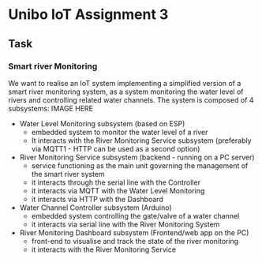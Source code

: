 # Unibo IoT Assignment 3
## Task
### Smart river Monitoring
We want to realise an IoT system implementing a simplified version of a smart river monitoring system, as a system monitoring the water level of rivers and controlling related water channels. The system is composed of 4 subsystems:
IMAGE HERE

- Water Level Monitoring subsystem (based on ESP)
  - embedded system to monitor the water level of a river
  - It interacts with the River Monitoring Service subsystem (preferably via MQTT1 - HTTP can be used as a second option)
- River Monitoring Service subsystem  (backend - running on a PC server)
  - service functioning as the main unit governing the management of the smart river system 
  - it interacts through the serial line with the Controller 
  - it interacts via MQTT with the Water Level Monitoring
  - it interacts via HTTP with the Dashboard
- Water Channel Controller subsystem (Arduino)
  - embedded system controlling the gate/valve of a water channel 
  - it interacts via serial line with the River Monitoring System 
- River Monitoring Dashboard subsystem (Frontend/web app on the PC)
  - front-end to visualise and track the state of the river monitoring
  - it interacts with the River Monitoring Service 
